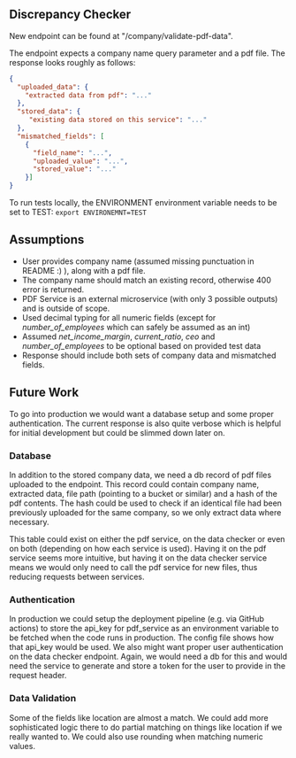 ## Discrepancy Checker

New endpoint can be found at "/company/validate-pdf-data".

The endpoint expects a company name query parameter and a pdf file.
The response looks roughly as follows:
```json
{
  "uploaded_data": {
    "extracted data from pdf": "..."
  },
  "stored_data": { 
     "existing data stored on this service": "..."
  },
  "mismatched_fields": [
    {
      "field_name": "...",
      "uploaded_value": "...",
      "stored_value": "..."
    }]
}
```

To run tests locally, the ENVIRONMENT environment variable needs to be set to TEST:
`export ENVIRONEMNT=TEST`


## Assumptions
- User provides company name (assumed missing punctuation in README :) ), along with a pdf file.
- The company name should match an existing record, otherwise 400 error is returned.
- PDF Service is an external microservice (with only 3 possible outputs) and is outside of scope.
- Used decimal typing for all numeric fields (except for _number_of_employees_ which can safely be assumed as an int)
- Assumed _net_income_margin_, _current_ratio_, _ceo_ and _number_of_employees_ to be optional based on provided test data
- Response should include both sets of company data and mismatched fields.


## Future Work

To go into production we would want a database setup and some proper authentication.
The current response is also quite verbose which is helpful for initial development but could be slimmed down later on.

### Database

In addition to the stored company data, we need a db record of pdf files uploaded to the endpoint. 
This record could contain company name, extracted data, file path (pointing to a bucket or similar) and a hash of the pdf contents.
The hash could be used to check if an identical file had been previously uploaded for the same company, so we only extract data where necessary.

This table could exist on either the pdf service, on the data checker or even on both (depending on how each service is used). 
Having it on the pdf service seems more intuitive, but having it on the data checker service means we would only need to call 
the pdf service for new files, thus reducing requests between services. 

### Authentication

In production we could setup the deployment pipeline (e.g. via GitHub actions) to store the api_key for pdf_service as an environment variable to be fetched when the code runs in production.
The config file shows how that api_key would be used.
We also might want proper user authentication on the data checker endpoint. Again, we would need a db for this and would need the service to generate and store a token for the user to provide in the request header.


### Data Validation

Some of the fields like location are almost a match. We could add more sophisticated logic there to do partial matching on things like location if we really wanted to.
We could also use rounding when matching numeric values.

